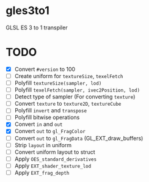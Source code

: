 # gles3to1
GLSL ES 3 to 1 transpiler

# TODO
- [x] Convert `#version` to 100
- [ ] Create uniform for `textureSize`, `texelFetch`
- [ ] Polyfill `textureSize(sampler, lod)`
- [ ] Polyfill `texelFetch(sampler, ivec2Position, lod)`
- [ ] Detect type of sampler (For converting `texture`)
- [ ] Convert `texture` to `texture2D`, `textureCube`
- [ ] Polyfill `invert` and `transpose`
- [ ] Polyfill bitwise operations
- [x] Convert `in` and `out`
- [x] Convert `out` to `gl_FragColor`
- [ ] Convert `out` to `gl_FragData` (GL_EXT_draw_buffers)
- [ ] Strip `layout` in uniform
- [ ] Convert uniform layout to struct
- [ ] Apply `OES_standard_derivatives`
- [ ] Apply `EXT_shader_texture_lod`
- [ ] Apply `EXT_frag_depth`
